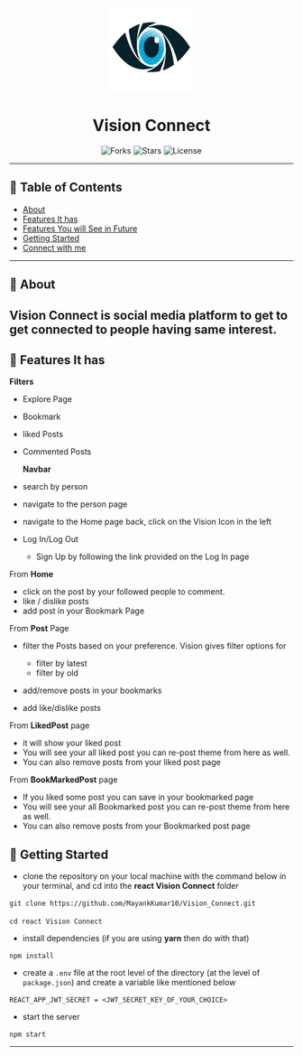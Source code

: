 <div align="center">

<img alt="Vision Connect logo" src="public/vision-icon.jpg" width="150px" height="150px" />

# Vision Connect

![Forks](https://img.shields.io/github/forks/MayankKumar10/Vision_Connect)
![Stars](https://img.shields.io/github/stars/MayankKumar10/Vision_Connect)
![License](https://img.shields.io/github/license/MayankKumar10/Vision_Connect)

</div>

---

## 📕 Table of Contents

- [About](#-about)
- [Features It has](#-features-it-has)
- [Features You will See in Future](#-features-you-will-see-in-future)
- [Getting Started](#-getting-started)
- [Connect with me](#-connect-with-me)

---

## 📖 About

## Vision Connect is social media platform to get to get connected to people having same interest.

## 🚀 Features It has

**Filters**

- Explore Page
- Bookmark
- liked Posts
- Commented Posts

  **Navbar**

- search by person
- navigate to the person page
- navigate to the Home page back, click on the Vision Icon in the left
- Log In/Log Out

  - Sign Up by following the link provided on the Log In page

From **Home**

- click on the post by your followed people to comment.
- like / dislike posts
- add post in your Bookmark Page

From **Post** Page

- filter the Posts based on your preference. Vision gives filter options for

  - filter by latest
  - filter by old
  
- add/remove posts in your bookmarks
- add like/dislike posts

From **LikedPost** page

- it will show your liked post
- You will see your all liked post you can re-post theme from here as well. 
- You can also remove posts from your liked post page

From **BookMarkedPost** page

- If you liked some post you can save in your bookmarked page
- You will see your all Bookmarked post you can re-post theme from here as well. 
- You can also remove posts from your Bookmarked post page


## 🔌 Getting Started

- clone the repository on your local machine with the command below in your terminal, and cd into the **react Vision Connect** folder

```
git clone https://github.com/MayankKumar10/Vision_Connect.git

cd react Vision Connect
```

- install dependencies (if you are using **yarn** then do with that)

```
npm install
```

- create a `.env` file at the root level of the directory (at the level of `package.json`) and create a variable like mentioned below

```
REACT_APP_JWT_SECRET = <JWT_SECRET_KEY_OF_YOUR_CHOICE>
```

- start the server

```
npm start
```

---
